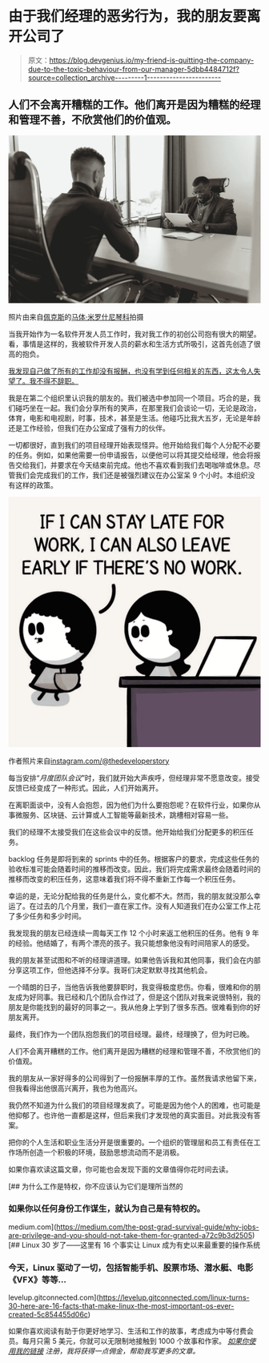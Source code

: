 # 由于我们经理的恶劣行为，我的朋友要离开公司了

> 原文：<https://blog.devgenius.io/my-friend-is-quitting-the-company-due-to-the-toxic-behaviour-from-our-manager-5dbb4484712f?source=collection_archive---------1----------------------->

## 人们不会离开糟糕的工作。他们离开是因为糟糕的经理和管理不善，不欣赏他们的价值观。

![](img/c984f956f9f39deef025e5bd248610ef.png)

照片由来自[佩克斯](https://www.pexels.com/photo/businessman-looking-at-papers-5439376/?utm_content=attributionCopyText&utm_medium=referral&utm_source=pexels)的[马体·米罗什尼琴科](https://www.pexels.com/@tima-miroshnichenko?utm_content=attributionCopyText&utm_medium=referral&utm_source=pexels)拍摄

当我开始作为一名软件开发人员工作时，我对我工作的初创公司抱有很大的期望。看，事情是这样的，我被软件开发人员的薪水和生活方式所吸引，这首先创造了很高的抱负。

[我发现自己做了所有的工作却没有报酬，也没有学到任何相关的东西，这太令人失望了。我不得不辞职。](https://levelup.gitconnected.com/how-i-survived-my-first-tech-startup-job-that-failed-within-a-year-667a6a3f97ea)

我是在第二个组织里认识我的朋友的。我们被选中参加同一个项目。巧合的是，我们碰巧坐在一起。我们会分享所有的笑声，在那里我们会谈论一切，无论是政治，体育，电影和电视剧，时事，技术，甚至是生活。他碰巧比我大五岁，无论是年龄还是工作经验，但我们在办公室成了强有力的伙伴。

一切都很好，直到我们的项目经理开始表现怪异。他开始给我们每个人分配不必要的任务。例如，如果他需要一份申请报告，以便他可以将其提交给经理，他会将报告交给我们，并要求在今天结束前完成。他也不喜欢看到我们去喝咖啡或休息。尽管我们会完成我们的工作，我们还是被强烈建议在办公室呆 9 个小时。本组织没有这样的政策。

![](img/8a38ebbaad525fdb0ea4228208c5a98d.png)

作者照片来自[instagram.com/@thedeveloperstory](https://www.instagram.com/p/CTCHsZZDQHQ/)

每当安排“*月度团队会议*”时，我们就开始大声疾呼，但经理非常不愿意改变。接受反馈已经变成了一种形式。因此，人们开始离开。

在离职面谈中，没有人会抱怨，因为他们为什么要抱怨呢？在软件行业，如果你从事微服务、区块链、云计算或人工智能等最新技术，跳槽相对容易一些。

我们的经理不太接受我们在这些会议中的反馈。他开始给我们分配更多的积压任务。

backlog 任务是即将到来的 sprints 中的任务。根据客户的要求，完成这些任务的验收标准可能会随着时间的推移而改变。因此，我们将完成需求最终会随着时间的推移而改变的积压任务，这意味着我们将不得不重新工作每一个积压任务。

幸运的是，无论分配给我的任务是什么，变化都不大。然而，我的朋友就没那么幸运了。在过去的几个月里，我们一直在家工作。没有人知道我们在办公室工作上花了多少任务和多少时间。

我发现我的朋友已经连续一周每天工作 12 个小时来返工他积压的任务。他有 9 年的经验。他结婚了，有两个漂亮的孩子。我只能想象他没有时间陪家人的感受。

我的朋友甚至试图和不听的经理讲道理。如果他告诉我和其他同事，我们会在内部分享这项工作，但他选择不分享。我哥们决定默默寻找其他机会。

一个晴朗的日子，当他告诉我他要辞职时，我变得极度悲伤。你看，很难和你的朋友成为好同事。我已经和几个团队合作过了，但是这个团队对我来说很特别，我的朋友是你能找到的最好的同事之一。我从他身上学到了很多东西。很难看到你的好朋友离开。

最终，我们作为一个团队抱怨我们的项目经理。最终，经理换了，但为时已晚。

人们不会离开糟糕的工作。他们离开是因为糟糕的经理和管理不善，不欣赏他们的价值观。

我的朋友从一家好得多的公司得到了一份报酬丰厚的工作。虽然我请求他留下来，但我看得出他很高兴离开，我也为他高兴。

我仍然不知道为什么我们的项目经理发疯了。可能是因为他个人的困难，也可能是他抑郁了。也许他一直都是这样，但后来我们才发现他的真实面目。对此我没有答案。

把你的个人生活和职业生活分开是很重要的。一个组织的管理层和员工有责任在工作场所创造一个积极的环境，鼓励思想流动而不是消极。

如果你喜欢读这篇文章，你可能也会发现下面的文章值得你花时间去读。

[](https://medium.com/the-post-grad-survival-guide/why-jobs-are-privilege-and-you-should-not-take-them-for-granted-a72c9b3d2505) [## 为什么工作是特权，你不应该认为它们是理所当然的

### 如果你以任何身份工作谋生，就认为自己是有特权的。

medium.com](https://medium.com/the-post-grad-survival-guide/why-jobs-are-privilege-and-you-should-not-take-them-for-granted-a72c9b3d2505) [](https://levelup.gitconnected.com/linux-turns-30-here-are-16-facts-that-make-linux-the-most-important-os-ever-created-5c854455d06c) [## Linux 30 岁了——这里有 16 个事实让 Linux 成为有史以来最重要的操作系统

### 今天，Linux 驱动了一切，包括智能手机、股票市场、潜水艇、电影《VFX》等等…

levelup.gitconnected.com](https://levelup.gitconnected.com/linux-turns-30-here-are-16-facts-that-make-linux-the-most-important-os-ever-created-5c854455d06c) 

如果你喜欢阅读有助于你更好地学习、生活和工作的故事，考虑成为中等付费会员。每月只需 5 美元，你就可以无限制地接触到 1000 个故事和作家。 [*如果你使用我的链接*](https://viveknaskar.medium.com/membership) *注册，我将获得一点佣金，帮助我写更多的文章。*